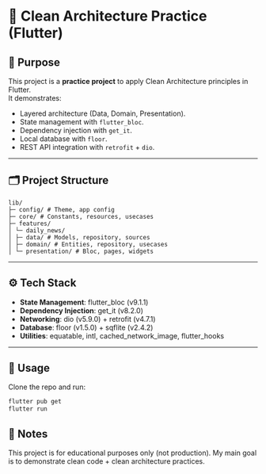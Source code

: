 # 🧹 Clean Architecture Practice (Flutter)

## 🎯 Purpose
This project is a **practice project** to apply Clean Architecture principles in Flutter.  
It demonstrates:
- Layered architecture (Data, Domain, Presentation).
- State management with `flutter_bloc`.
- Dependency injection with `get_it`.
- Local database with `floor`.
- REST API integration with `retrofit` + `dio`.

---

## 🗂️ Project Structure
```
lib/
├─ config/ # Theme, app config
├─ core/ # Constants, resources, usecases
├─ features/
│ └─ daily_news/
│ ├─ data/ # Models, repository, sources
│ ├─ domain/ # Entities, repository, usecases
│ └─ presentation/ # Bloc, pages, widgets
```
---

## ⚙️ Tech Stack

- **State Management**: flutter_bloc (v9.1.1)  
- **Dependency Injection**: get_it (v8.2.0)  
- **Networking**: dio (v5.9.0) + retrofit (v4.7.1)  
- **Database**: floor (v1.5.0) + sqflite (v2.4.2)  
- **Utilities**: equatable, intl, cached_network_image, flutter_hooks  

---

## 🚀 Usage
Clone the repo and run:
```bash
flutter pub get
flutter run
```

## 📌 Notes
This project is for educational purposes only (not production).
My main goal is to demonstrate clean code + clean architecture practices.

